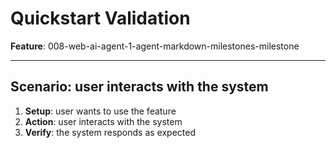 # Quickstart Validation

**Feature**: 008-web-ai-agent-1-agent-markdown-milestones-milestone

---

## Scenario: user interacts with the system

1. **Setup**: user wants to use the feature
2. **Action**: user interacts with the system
3. **Verify**: the system responds as expected
